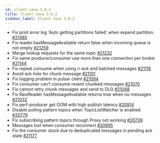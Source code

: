 ```yaml
---
id: client-java-3.0.2
title: Client Java 3.0.2
sidebar_label: Client Java 3.0.2
---
```


- Fix print error log 'Auto getting partitions failed' when expend partition. [#21485](https://github.com/apache/pulsar/pull/21485)
- Fix reader.hasMessageAvailable return false when incoming queue is not empty [#21259](https://github.com/apache/pulsar/pull/21259)
- Merge lookup requests for the same topic [#21232](https://github.com/apache/pulsar/pull/21232)
- Fix same producer/consumer use more than one connection per broker [#21144](https://github.com/apache/pulsar/pull/21144)
- Fix repeat consume when using n-ack and batched messages [#21116](https://github.com/apache/pulsar/pull/21116)
- Avoid ack hole for chunk message [#21101](https://github.com/apache/pulsar/pull/21101)
- Fix logging problem in pulsar client [#21094](https://github.com/apache/pulsar/pull/21094)
- Fix consumer can't consume resent chunked messages [#21070](https://github.com/apache/pulsar/pull/21070)
- Fix cannot retry chunk messages and send to DLQ [#21048](https://github.com/apache/pulsar/pull/21048)
- Fix RawReader hasMessageAvailable returns true when no messages [#21032](https://github.com/apache/pulsar/pull/21032)
- Fix perf-producer get OOM with high publish latency [#20914](https://github.com/apache/pulsar/pull/20914)
- Disable polling pattern topics when TopicListWatcher is enabled. [#20779](https://github.com/apache/pulsar/pull/20779)
- Fix subscribing pattern topics through Proxy not working [#20739](https://github.com/apache/pulsar/pull/20739)
- Messages lost when consumer reconnect [#20695](https://github.com/apache/pulsar/pull/20695)
- Fix the consumer stuck due to deduplicated messages in pending ack state [#21177](https://github.com/apache/pulsar/pull/21177)
